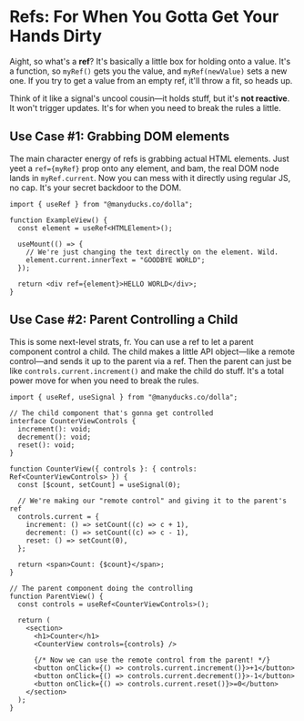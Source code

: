 # Refs: For When You Gotta Get Your Hands Dirty

Aight, so what's a **ref**? It's basically a little box for holding onto a value. It's a function, so `myRef()` gets you the value, and `myRef(newValue)` sets a new one. If you try to get a value from an empty ref, it'll throw a fit, so heads up.

Think of it like a signal's uncool cousin—it holds stuff, but it's **not reactive**. It won't trigger updates. It's for when you need to break the rules a little.

## Use Case \#1: Grabbing DOM elements

The main character energy of refs is grabbing actual HTML elements. Just yeet a `ref={myRef}` prop onto any element, and bam, the real DOM node lands in `myRef.current`. Now you can mess with it directly using regular JS, no cap. It's your secret backdoor to the DOM.

```tsx
import { useRef } from "@manyducks.co/dolla";

function ExampleView() {
  const element = useRef<HTMLElement>();

  useMount(() => {
    // We're just changing the text directly on the element. Wild.
    element.current.innerText = "GOODBYE WORLD";
  });

  return <div ref={element}>HELLO WORLD</div>;
}
```

## Use Case \#2: Parent Controlling a Child

This is some next-level strats, fr. You can use a ref to let a parent component control a child. The child makes a little API object—like a remote control—and sends it up to the parent via a ref. Then the parent can just be like `controls.current.increment()` and make the child do stuff. It's a total power move for when you need to break the rules.

```tsx
import { useRef, useSignal } from "@manyducks.co/dolla";

// The child component that's gonna get controlled
interface CounterViewControls {
  increment(): void;
  decrement(): void;
  reset(): void;
}

function CounterView({ controls }: { controls: Ref<CounterViewControls> }) {
  const [$count, setCount] = useSignal(0);

  // We're making our "remote control" and giving it to the parent's ref
  controls.current = {
    increment: () => setCount((c) => c + 1),
    decrement: () => setCount((c) => c - 1),
    reset: () => setCount(0),
  };

  return <span>Count: {$count}</span>;
}

// The parent component doing the controlling
function ParentView() {
  const controls = useRef<CounterViewControls>();

  return (
    <section>
      <h1>Counter</h1>
      <CounterView controls={controls} />

      {/* Now we can use the remote control from the parent! */}
      <button onClick={() => controls.current.increment()}>+1</button>
      <button onClick={() => controls.current.decrement()}>-1</button>
      <button onClick={() => controls.current.reset()}>=0</button>
    </section>
  );
}
```
